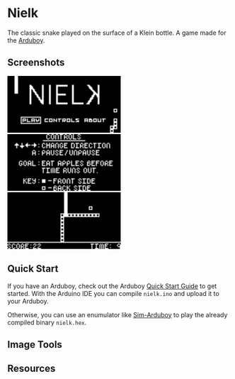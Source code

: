 # Nielk
The classic snake played on the surface of a Klein bottle. A game made for the [Arduboy](https://arduboy.com).
## Screenshots
<img src="screenshots/Screenshot_2020-09-14_21.42.17.png" width="256"> <img src="screenshots/controls_background.png" width="256"> <img src="screenshots/Screenshot_2020-09-16_22.28.39.png" width="256">

## Quick Start
If you have an Arduboy, check out the Arduboy [Quick Start Guide](https://community.arduboy.com/t/quick-start-guide/2790) to get started. With the Arduino IDE you can compile `nielk.ino` and upload it to your Arduboy.

Otherwise, you can use an enumulator like [Sim-Arduboy](https://github.com/dxxb/sim-arduboy) to play the already compiled binary `nielk.hex`.
## Image Tools

## Resources
